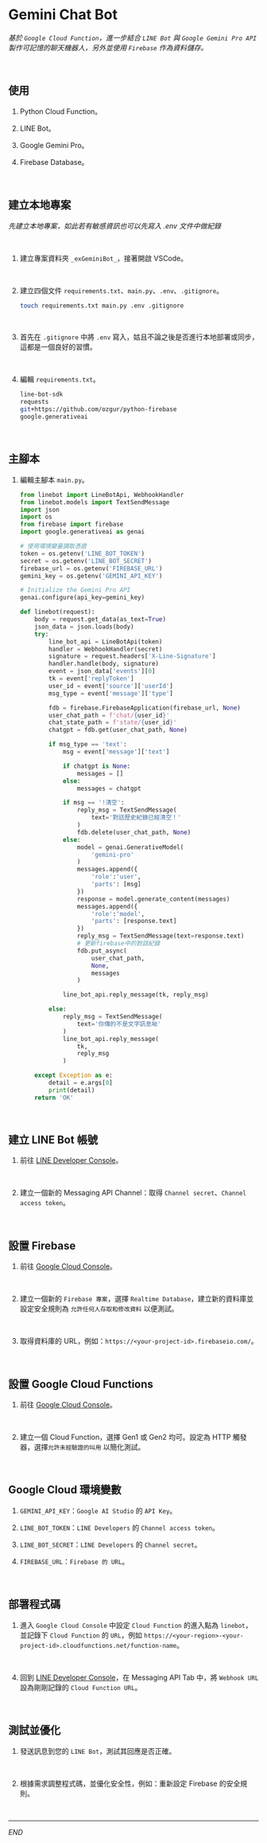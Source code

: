 # Gemini Chat Bot

_基於 `Google Cloud Function`，進一步結合 `LINE Bot` 與 `Google Gemini Pro API` 製作可記憶的聊天機器人，另外並使用 `Firebase` 作為資料儲存。_

<br>

## 使用

1. Python Cloud Function。

2. LINE Bot。

3. Google Gemini Pro。

4. Firebase Database。

<br>

## 建立本地專案

_先建立本地專案，如此若有敏感資訊也可以先寫入 .env 文件中做紀錄_

<br>

1. 建立專案資料夾 `_exGeminiBot_`，接著開啟 VSCode。

<br>

2. 建立四個文件 `requirements.txt`、`main.py`、`.env`、`.gitignore`。

    ```bash
    touch requirements.txt main.py .env .gitignore
    ```

<br>

3. 首先在 `.gitignore` 中將 `.env` 寫入，姑且不論之後是否進行本地部署或同步，這都是一個良好的習慣。

<br>

4. 編輯 `requirements.txt`。

    ```bash
    line-bot-sdk
    requests
    git+https://github.com/ozgur/python-firebase
    google.generativeai
    ```

<br>

## 主腳本

1. 編輯主腳本 `main.py`。

    ```python
    from linebot import LineBotApi, WebhookHandler
    from linebot.models import TextSendMessage
    import json
    import os
    from firebase import firebase
    import google.generativeai as genai

    # 使用環境變量讀取憑證
    token = os.getenv('LINE_BOT_TOKEN')
    secret = os.getenv('LINE_BOT_SECRET')
    firebase_url = os.getenv('FIREBASE_URL')
    gemini_key = os.getenv('GEMINI_API_KEY')

    # Initialize the Gemini Pro API
    genai.configure(api_key=gemini_key)

    def linebot(request):
        body = request.get_data(as_text=True)
        json_data = json.loads(body)
        try:
            line_bot_api = LineBotApi(token)
            handler = WebhookHandler(secret)
            signature = request.headers['X-Line-Signature']
            handler.handle(body, signature)
            event = json_data['events'][0]
            tk = event['replyToken']
            user_id = event['source']['userId']
            msg_type = event['message']['type']

            fdb = firebase.FirebaseApplication(firebase_url, None)
            user_chat_path = f'chat/{user_id}'
            chat_state_path = f'state/{user_id}'
            chatgpt = fdb.get(user_chat_path, None)

            if msg_type == 'text':
                msg = event['message']['text']

                if chatgpt is None:
                    messages = []
                else:
                    messages = chatgpt

                if msg == '!清空':
                    reply_msg = TextSendMessage(
                        text='對話歷史紀錄已經清空！'
                    )
                    fdb.delete(user_chat_path, None)
                else:
                    model = genai.GenerativeModel(
                        'gemini-pro'
                    )
                    messages.append({
                        'role':'user',
                        'parts': [msg]
                    })
                    response = model.generate_content(messages)
                    messages.append({
                        'role':'model',
                        'parts': [response.text]
                    })
                    reply_msg = TextSendMessage(text=response.text)
                    # 更新firebase中的對話紀錄
                    fdb.put_async(
                        user_chat_path,
                        None,
                        messages
                    )

                line_bot_api.reply_message(tk, reply_msg)

            else:
                reply_msg = TextSendMessage(
                    text='你傳的不是文字訊息呦'
                )
                line_bot_api.reply_message(
                    tk,
                    reply_msg
                )

        except Exception as e:
            detail = e.args[0]
            print(detail)
        return 'OK'
    ```

<br>

## 建立 LINE Bot 帳號

1. 前往 [LINE Developer Console](https://developers.line.biz/console/)。

<br>

2. 建立一個新的 Messaging API Channel：取得 `Channel secret`、`Channel access token`。

<br>

## 設置 Firebase

1. 前往 [Google Cloud Console](https://console.cloud.google.com/)。

<br>

2. 建立一個新的 `Firebase 專案`，選擇 `Realtime Database`，建立新的資料庫並設定安全規則為 `允許任何人存取和修改資料` 以便測試。

<br>

3. 取得資料庫的 URL，例如：`https://<your-project-id>.firebaseio.com/`。

<br>

## 設置 Google Cloud Functions

1. 前往 [Google Cloud Console](https://console.cloud.google.com/)。

<br>

2. 建立一個 Cloud Function，選擇 Gen1 或 Gen2 均可。設定為 HTTP 觸發器，選擇`允許未經驗證的叫用` 以簡化測試。

<br>

## Google Cloud 環境變數

1. `GEMINI_API_KEY`：`Google AI Studio` 的 `API Key`。

2. `LINE_BOT_TOKEN`：`LINE Developers` 的 `Channel access token`。

3. `LINE_BOT_SECRET`：`LINE Developers` 的 `Channel secret`。

4. `FIREBASE_URL`：`Firebase 的 URL`。

<br>

## 部署程式碼

1. 進入 `Google Cloud Console` 中設定 `Cloud Function` 的進入點為 `linebot`，並記錄下 `Cloud Function` 的 `URL`，例如 `https://<your-region>-<your-project-id>.cloudfunctions.net/function-name`。

<br>

4. 回到 [LINE Developer Console](https://developers.line.biz/console/)，在 Messaging API Tab 中，將 `Webhook URL` 設為剛剛記錄的 `Cloud Function URL`。

<br>

## 測試並優化

1. 發送訊息到您的 `LINE Bot`，測試其回應是否正確。

<br>

2. 根據需求調整程式碼，並優化安全性，例如：重新設定 Firebase 的安全規則。

<br>

___

_END_